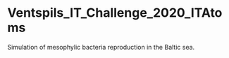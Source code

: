 # Ventspils_IT_Challenge_2020_ITAtoms
Simulation of mesophylic bacteria reproduction in the Baltic sea.
